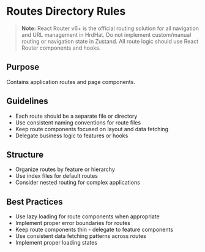 # Routes Directory Rules

> **Note:** React Router v6+ is the official routing solution for all navigation and URL management in HrdHat. Do not implement custom/manual routing or navigation state in Zustand. All route logic should use React Router components and hooks.

## Purpose

Contains application routes and page components.

## Guidelines

- Each route should be a separate file or directory
- Use consistent naming conventions for route files
- Keep route components focused on layout and data fetching
- Delegate business logic to features or hooks

## Structure

- Organize routes by feature or hierarchy
- Use index files for default routes
- Consider nested routing for complex applications

## Best Practices

- Use lazy loading for route components when appropriate
- Implement proper error boundaries for routes
- Keep route components thin - delegate to feature components
- Use consistent data fetching patterns across routes
- Implement proper loading states
